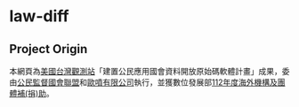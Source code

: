 # law-diff
## Project Origin
本網頁為[美國台灣觀測站](https://www.ustw.watch/zh)「建置公民應用國會資料開放原始碼軟體計畫」成果，委由[公民監督國會聯盟](https://ccw.org.tw/)和[歐噴有限公司](https://openfun.tw)執行，並獲數位發展部[112年度海外機構及團體補(捐)助](https://gazette.nat.gov.tw/EG_FileManager/eguploadpub/eg029180/ch05/type2/gov87/num14/Eg.htm)。
